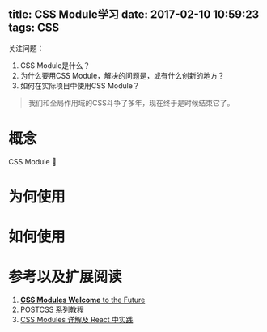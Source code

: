 title: CSS Module学习
date: 2017-02-10 10:59:23
tags: CSS
---
关注问题：
1. CSS Module是什么？
2. 为什么要用CSS Module，解决的问题是，或有什么创新的地方？
3. 如何在实际项目中使用CSS Module？

> 我们和全局作用域的CSS斗争了多年，现在终于是时候结束它了。

<!-- more -->
# 概念
CSS Module 
# 为何使用

# 如何使用


# 参考以及扩展阅读
1. [**CSS Modules Welcome** to the Future](http://glenmaddern.com/articles/css-modules)
2. [POSTCSS 系列教程](http://www.w3cplus.com/blog/tags/516.html)
3. [CSS Modules 详解及 React 中实践](https://github.com/camsong/blog/issues/5)

